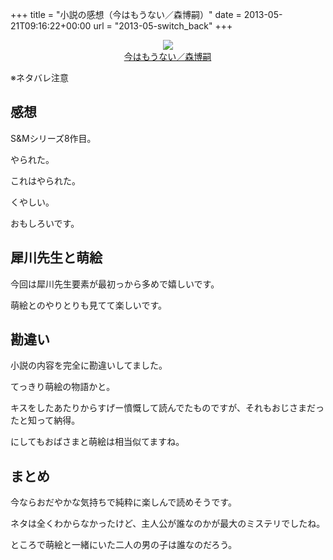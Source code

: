 +++
title = "小説の感想（今はもうない／森博嗣）"
date = 2013-05-21T09:16:22+00:00
url = "2013-05-switch_back"
+++
<div style="text-align: center;">
  <a href="http://www.amazon.co.jp/gp/product/4062730979/ref=as_li_ss_il?ie=UTF8&#038;camp=247&#038;creative=7399&#038;creativeASIN=4062730979&#038;linkCode=as2&#038;tag=5000164-22"><img border="0" src="http://ws-fe.amazon-adsystem.com/widgets/q?_encoding=UTF8&#038;ASIN=4062730979&#038;Format=_SL160_&#038;ID=AsinImage&#038;MarketPlace=JP&#038;ServiceVersion=20070822&#038;WS=1&#038;tag=5000164-22" /><br /><span>今はもうない／森博嗣</span></a><img src="http://ir-jp.amazon-adsystem.com/e/ir?t=5000164-22&#038;l=as2&#038;o=9&#038;a=4062730979" width="1" height="1" border="0" alt="" style="border:none !important; margin:0px !important;" />
</div>

※ネタバレ注意

## 感想

S&#038;Mシリーズ8作目。
  
やられた。
  
これはやられた。
  
くやしい。
  
おもしろいです。

## 犀川先生と萌絵

今回は犀川先生要素が最初っから多めで嬉しいです。
  
萌絵とのやりとりも見てて楽しいです。

## 勘違い

小説の内容を完全に勘違いしてました。
  
てっきり萌絵の物語かと。
  
キスをしたあたりからすげー憤慨して読んでたものですが、それもおじさまだったと知って納得。
  
にしてもおばさまと萌絵は相当似てますね。

## まとめ

今ならおだやかな気持ちで純粋に楽しんで読めそうです。
  
ネタは全くわからなかったけど、主人公が誰なのかが最大のミステリでしたね。
  
ところで萌絵と一緒にいた二人の男の子は誰なのだろう。